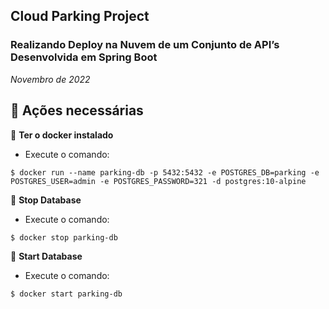 ## Cloud Parking Project

### Realizando Deploy na Nuvem de um Conjunto de API’s Desenvolvida em Spring Boot
*Novembro de 2022*

## 🔨 Ações necessárias

🐬​ **Ter o docker instalado**
  
- Execute o comando: 
```
$ docker run --name parking-db -p 5432:5432 -e POSTGRES_DB=parking -e POSTGRES_USER=admin -e POSTGRES_PASSWORD=321 -d postgres:10-alpine
```  

 
🛑​ **Stop Database**
- Execute o comando:
```
$ docker stop parking-db
```

🚀​ **Start Database**
- Execute o comando:
```
$ docker start parking-db 
``` 


